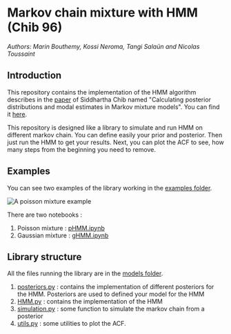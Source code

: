 ﻿
# Markov chain mixture with HMM (Chib 96)

*Authors: Marin Bouthemy, Kossi Neroma, Tangi Salaün and Nicolas Toussaint*

## Introduction
This repository contains the implementation of the HMM algorithm describes in the [paper](https://econpapers.repec.org/article/eeeeconom/v_3a75_3ay_3a1996_3ai_3a1_3ap_3a79-97.htm) of Siddhartha Chib named "Calculating posterior distributions and modal estimates in Markov mixture models". You can find it [here](https://econpapers.repec.org/article/eeeeconom/v_3a75_3ay_3a1996_3ai_3a1_3ap_3a79-97.htm).

This repository is designed like a library to simulate and run HMM on different markov chain. You can define easily your prior and posterior. Then just run the HMM to get your results. Next, you can plot the ACF to see, how many steps from the beginning you need to remove.

## Examples
You can see two examples of the library working in the [examples folder](https://github.com/neroksi/stat_bay/tree/master/examples).

![A poisson mixture example](https://github.com/neroksi/stat_bay/raw/master/docs/poisson_mixture.png)

There are two notebooks :

 1. Poisson mixture : [pHMM.ipynb](https://github.com/neroksi/stat_bay/blob/master/examples/pHMM.ipynb)
 2. Gaussian mixture : [gHMM.ipynb](https://github.com/neroksi/stat_bay/blob/master/examples/gHMM.ipynb)

## Library structure
All the files running the library are in the [models folder](https://github.com/neroksi/stat_bay/tree/master/models).

 1. [posteriors.py](https://github.com/neroksi/stat_bay/blob/master/models/posteriors.py) : contains the implementation of different posteriors for the HMM. Posteriors are used to defined your model for the HMM
 2. [HMM.py](https://github.com/neroksi/stat_bay/blob/master/models/HMM.py) : contains the implementation of the HMM
 3. [simulation.py](https://github.com/neroksi/stat_bay/blob/master/models/simulation.py) : some function to simulate the markov chain from a posterior
 4. [utils.py](https://github.com/neroksi/stat_bay/blob/master/models/utils.py) : some utilities to plot the ACF.

